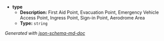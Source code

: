  - <b id="#/properties/type">type</b>
	 - **Description:** First Aid Point, Evacuation Point, Emergency Vehicle Access Point, Ingress Point, Sign-in Point, Aerodrome Area
	 - **Type:** `string`

_Generated with [json-schema-md-doc](https://brianwendt.github.io/json-schema-md-doc/)_